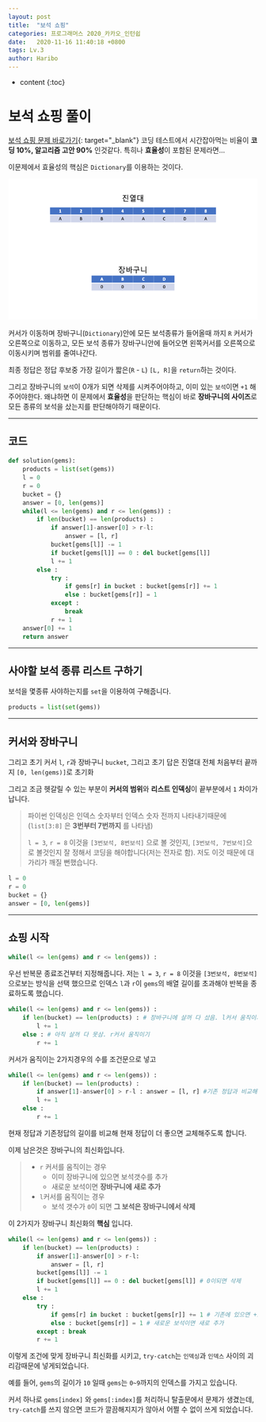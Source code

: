 ```yaml
---
layout: post
title:  "보석 쇼핑"
categories: 프로그래머스 2020_카카오_인턴쉽
date:   2020-11-16 11:40:18 +0800
tags: Lv.3
author: Haribo
---
```

* content
{:toc}
# 보석 쇼핑 풀이

[보석 쇼핑 문제 바로가기](https://programmers.co.kr/learn/courses/30/lessons/67258){: target="_blank"}
코딩 테스트에서 시간잡아먹는 비율이  **코딩 10%, 알고리즘 고안 90%** 인것같다. 특히나 **효율성**이 포함된 문제라면...

이문제에서 효율성의 핵심은 `Dictionary`를 이용하는 것이다.

![알고리즘 시각화](/images/shopping/shopping.gif)

 커서가 이동하며 장바구니(`Dictionary`)안에 모든 보석종류가 들어올때 까지 `R` 커서가 오른쪽으로 이동하고, 모든 보석 종류가 장바구니안에 들어오면 왼쪽커서를 오른쪽으로 이동시키며 범위를 줄여나간다.  

최종 정답은 정답 후보중 가장 길이가 짧은(`R` - `L`) `[L, R]`을 `return`하는 것이다.  

그리고 장바구니의 `보석`이 0개가 되면 삭제를 시켜주어야하고, 이미 있는 `보석`이면 `+1` 해주어야한다. 왜냐하면 이 문제에서 **효율성**을 판단하는 핵심이 바로 **장바구니의 사이즈**로 모든 종류의 보석을 샀는지를 판단해야하기 때문이다.
****

## 코드

```python
def solution(gems):
    products = list(set(gems))
    l = 0
    r = 0
    bucket = {}
    answer = [0, len(gems)]
    while(l <= len(gems) and r <= len(gems)) :
        if len(bucket) == len(products) :
            if answer[1]-answer[0] > r-l:
                answer = [l, r]
            bucket[gems[l]] -= 1
            if bucket[gems[l]] == 0 : del bucket[gems[l]]
            l += 1
        else :
            try :
                if gems[r] in bucket : bucket[gems[r]] += 1
                else : bucket[gems[r]] = 1
            except :
                break
            r += 1
    answer[0] += 1
    return answer
```

****

## 사야할 보석 종류 리스트 구하기

보석을 몇종류 사야하는지를 `set`을 이용하여 구해줍니다.

```python
products = list(set(gems))
```

****









## 커서와 장바구니

그리고 초기 커서 `l`, `r`과 장바구니 `bucket`, 그리고 초기 답은 진열대 전체 처음부터 끝까지 `[0, len(gems)]`로 초기화  

그리고 조금 헷갈릴 수 있는 부분이 **커서의 범위**와 **리스트 인덱싱**이 끝부분에서 `1` 차이가 납니다.

> 파이썬 인덱싱은 인덱스 숫자부터 인덱스 숫자 전까지 나타내기때문에(`list[3:8]` 은 **3번부터 7번까지** 를 나타냄)
>
> `l = 3`, `r = 8` 이것을 `[3번보석, 8번보석]` 으로 볼 것인지, `[3번보석, 7번보석]`으로 볼것인지 잘 정해서 코딩을 해야합니다(저는 전자로 함). 저도 이것 때문에 대가리가 깨질 뻔했습니다.

```python
l = 0
r = 0
bucket = {}
answer = [0, len(gems)]
```

****

## 쇼핑 시작

```python
while(l <= len(gems) and r <= len(gems)) :
```

우선 반복문 종료조건부터 지정해줍니다. 저는 `l = 3`, `r = 8` 이것을 `[3번보석, 8번보석]` 으로보는 방식을 선택 했으므로 인덱스 `l`과 `r`이 `gems`의 배열 길이를 초과해야 반복을 종료하도록 했습니다.

```python
while(l <= len(gems) and r <= len(gems)) :
    if len(bucket) == len(products) : # 장바구니에 살꺼 다 샀음. l커서 움직이기
        l += 1
    else : # 아직 살꺼 다 못삼. r커서 움직이기
        r += 1
```

커서가 움직이는 2가지경우의 수를 조건문으로 넣고

```python
while(l <= len(gems) and r <= len(gems)) :
    if len(bucket) == len(products) :
        if answer[1]-answer[0] > r-l : answer = [l, r] #기존 정답과 비교해 더좋으면 교체
        l += 1
    else :
        r += 1
```

현재 정답과 기존정답의 길이를 비교해 현재 정답이 더 좋으면 교체해주도록 합니다.  

이제 남은것은 장바구니의 최신화입니다.

> * `r` 커서를 움직이는 경우
>   * 이미 장바구니에 있으면 보석갯수를 추가
>   * 새로운 보석이면 **장바구니에 새로 추가**
> * `l`커서를 움직이는 경우
>   *  보석 갯수가 `0`이 되면 **그 보석은 장바구니에서 삭제**

이 2가지가 장바구니 최신화의 **핵심** 입니다.

```python
while(l <= len(gems) and r <= len(gems)) :
    if len(bucket) == len(products) :
        if answer[1]-answer[0] > r-l:
            answer = [l, r]
        bucket[gems[l]] -= 1
        if bucket[gems[l]] == 0 : del bucket[gems[l]] # 0이되면 삭제
        l += 1
    else :
        try :
            if gems[r] in bucket : bucket[gems[r]] += 1 # 기존에 있으면 +1
            else : bucket[gems[r]] = 1 # 새로운 보석이면 새로 추가
        except : break
        r += 1
```

이렇게 조건에 맞게 장바구니 최신화를 시키고, `try-catch`는 `인덱싱`과 `인덱스` 사이의 괴리감때문에 넣게되었습니다.  

예를 들어, `gems`의 길이가 `10` 일때 `gems`는 `0~9`까지의 인덱스를 가지고 있습니다.  

커서 하나로 `gems[index]` 와 `gems[:index]`를 처리하니 탈출문에서 문제가 생겼는데, `try-catch`를 쓰지 않으면 코드가 깔끔해지지가 않아서 어쩔 수 없이 쓰게 되었습니다.

